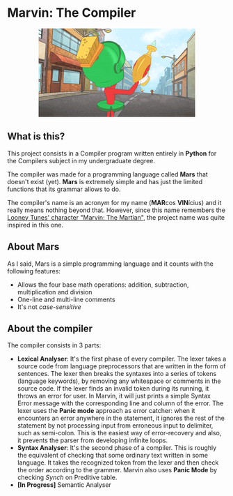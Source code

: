 # Marvin: The Compiler

<p align="center">
  <img src="images/the-martian.gif" alt="Marvin The Martian gif"/>
</p>

## What is this?

This project consists in a Compiler program written entirely in **Python** for the Compilers subject in my undergraduate degree. 

The compiler was made for a programming language called **Mars** that doesn't exist (yet). **Mars** is extremely simple and has just the limited functions that its grammar allows to do.

The compiler's name is an acronym for my name (**MAR**cos **VIN**ícius) and it really means nothing beyond that. However, since this name remembers the [Looney Tunes' character "Marvin: The Martian"](https://en.wikipedia.org/wiki/Marvin_the_Martian), the project name was quite inspired in this one.

## About Mars

As I said, Mars is a simple programming language and it counts with the following features:

- Allows the four base math operations: addition, subtraction, multiplication and division
- One-line and multi-line comments
- It's not *case-sensitive*

## About the compiler

The compiler consists in 3 parts: 
- **Lexical Analyser**: It's the first phase of every compiler. The lexer takes a source code from language preprocessors that are written in the form of sentences. The lexer then breaks the syntaxes into a series of tokens (language keywords), by removing any whitespace or comments in the source code. If the lexer finds an invalid token during its running, it throws an error for user. In Marvin, it will just prints a simple Syntax Error message with the corresponding line and column of the error. The lexer uses the **Panic mode** approach as error catcher: when it encounters an error anywhere in the statement, it ignores the rest of the statement by not processing input from erroneous input to delimiter, such as semi-colon. This is the easiest way of error-recovery and also, it prevents the parser from developing infinite loops.
- **Syntax Analyser**: It's the second phase of a compiler. This is roughly the equivalent of checking that some ordinary text written in some language. It takes the recognized token from the lexer and then check the order according to the grammer. Marvin also uses **Panic Mode** by checking *Synch* on Preditive table.
- **[In Progress]** Semantic Analyser


